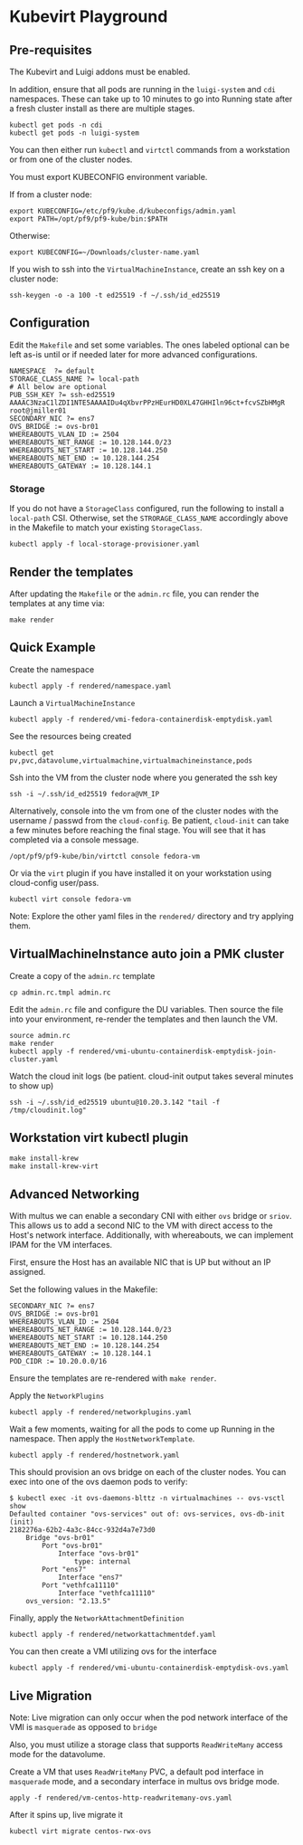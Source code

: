 # Kubevirt Playground

## Pre-requisites

The Kubevirt and Luigi addons must be enabled.

In addition, ensure that all pods are running in the `luigi-system` and `cdi` namespaces. These can take
up to 10 minutes to go into Running state after a fresh cluster install as there are multiple stages.

```shell
kubectl get pods -n cdi
kubectl get pods -n luigi-system
```

You can then either run `kubectl` and `virtctl` commands from a workstation or from one of the cluster nodes.

You must export KUBECONFIG environment variable.

If from a cluster node:

```shell
export KUBECONFIG=/etc/pf9/kube.d/kubeconfigs/admin.yaml
export PATH=/opt/pf9/pf9-kube/bin:$PATH
```

Otherwise:

```shell
export KUBECONFIG=~/Downloads/cluster-name.yaml
```

If you wish to ssh into the `VirtualMachineInstance`, create an ssh key on a cluster node:

```shell
ssh-keygen -o -a 100 -t ed25519 -f ~/.ssh/id_ed25519
```

## Configuration

Edit the `Makefile` and set some variables. The ones labeled optional can be left as-is
until or if needed later for more advanced configurations.

```
NAMESPACE  ?= default
STORAGE_CLASS_NAME ?= local-path
# All below are optional
PUB_SSH_KEY ?= ssh-ed25519 AAAAC3NzaC1lZDI1NTE5AAAAIDu4qXbvrPPzHEurHD0XL47GHHIln96ct+fcvSZbHMgR root@jmiller01
SECONDARY_NIC ?= ens7
OVS_BRIDGE := ovs-br01
WHEREABOUTS_VLAN_ID := 2504
WHEREABOUTS_NET_RANGE := 10.128.144.0/23
WHEREABOUTS_NET_START := 10.128.144.250
WHEREABOUTS_NET_END := 10.128.144.254
WHEREABOUTS_GATEWAY := 10.128.144.1
```

### Storage

If you do not have a `StorageClass` configured, run the following to install a `local-path` CSI.
Otherwise, set the `STRORAGE_CLASS_NAME` accordingly above in the Makefile to match your existing `StorageClass`.

```shell
kubectl apply -f local-storage-provisioner.yaml
```

## Render the templates

After updating the `Makefile` or the `admin.rc` file, you can render the templates at any time via:

```shell
make render
```

## Quick Example

Create the namespace

```shell
kubectl apply -f rendered/namespace.yaml
```

Launch a `VirtualMachineInstance`

```shell
kubectl apply -f rendered/vmi-fedora-containerdisk-emptydisk.yaml
```

See the resources being created

```shell
kubectl get pv,pvc,datavolume,virtualmachine,virtualmachineinstance,pods
```

Ssh into the VM from the cluster node where you generated the ssh key

```shell
ssh -i ~/.ssh/id_ed25519 fedora@VM_IP
```

Alternatively, console into the vm from one of the cluster nodes with the username / passwd from the `cloud-config`.
Be patient, `cloud-init` can take a few minutes before reaching the final stage. You will see that it has completed
via a console message.

```shell
/opt/pf9/pf9-kube/bin/virtctl console fedora-vm
```

Or via the `virt` plugin if you have installed it on your workstation using cloud-config user/pass.

```shell
kubectl virt console fedora-vm
```

Note: Explore the other yaml files in the `rendered/` directory and try applying them.

## VirtualMachineInstance auto join a PMK cluster

Create a copy of the `admin.rc` template

```shell
cp admin.rc.tmpl admin.rc
```

Edit the `admin.rc` file and configure the DU variables. Then source the file into your environment,
re-render the templates and then launch the VM.

```shell
source admin.rc
make render
kubectl apply -f rendered/vmi-ubuntu-containerdisk-emptydisk-join-cluster.yaml
```

Watch the cloud init logs (be patient. cloud-init output takes several minutes to show up)

```shell
ssh -i ~/.ssh/id_ed25519 ubuntu@10.20.3.142 "tail -f /tmp/cloudinit.log"
```

## Workstation virt kubectl plugin

```shell
make install-krew
make install-krew-virt
```

## Advanced Networking

With multus we can enable a secondary CNI with either `ovs` bridge or `sriov`. This allows us
to add a second NIC to the VM with direct access to the Host's network interface. Additionally, with
whereabouts, we can implement IPAM for the VM interfaces.

First, ensure the Host has an available NIC that is UP but without an IP assigned.

Set the following values in the Makefile:

```
SECONDARY_NIC ?= ens7
OVS_BRIDGE := ovs-br01
WHEREABOUTS_VLAN_ID := 2504
WHEREABOUTS_NET_RANGE := 10.128.144.0/23
WHEREABOUTS_NET_START := 10.128.144.250
WHEREABOUTS_NET_END := 10.128.144.254
WHEREABOUTS_GATEWAY := 10.128.144.1
POD_CIDR := 10.20.0.0/16
```

Ensure the templates are re-rendered with `make render`.

Apply the `NetworkPlugins`

```shell
kubectl apply -f rendered/networkplugins.yaml
```

Wait a few moments, waiting for all the pods to come up Running in the namespace. Then apply
the `HostNetworkTemplate`.

```shell
kubectl apply -f rendered/hostnetwork.yaml
```

This should provision an ovs bridge on each of the cluster nodes. You can exec into one of the ovs daemon
pods to verify:

```shell
$ kubectl exec -it ovs-daemons-blttz -n virtualmachines -- ovs-vsctl show
Defaulted container "ovs-services" out of: ovs-services, ovs-db-init (init)
2182276a-62b2-4a3c-84cc-932d4a7e73d0
    Bridge "ovs-br01"
        Port "ovs-br01"
            Interface "ovs-br01"
                type: internal
        Port "ens7"
            Interface "ens7"
        Port "vethfca11110"
            Interface "vethfca11110"
    ovs_version: "2.13.5"
```

Finally, apply the `NetworkAttachmentDefinition`

```shell
kubectl apply -f rendered/networkattachmentdef.yaml
```

You can then create a VMI utilizing ovs for the interface

```shell
kubectl apply -f rendered/vmi-ubuntu-containerdisk-emptydisk-ovs.yaml
```

## Live Migration

Note: Live migration can only occur when the pod network interface of the VMI is `masquerade` as opposed to `bridge`

Also, you must utilize a storage class that supports `ReadWriteMany` access mode for the datavolume.

Create a VM that uses `ReadWriteMany` PVC, a default pod interface in `masquerade` mode, and a secondary interface in multus ovs bridge mode.

```shell
apply -f rendered/vm-centos-http-readwritemany-ovs.yaml
```

After it spins up, live migrate it

```shell
kubectl virt migrate centos-rwx-ovs
```
